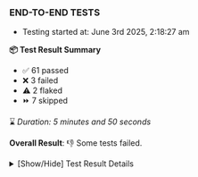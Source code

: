 ### END-TO-END TESTS

- Testing started at: June 3rd 2025, 2:18:27 am

**📦 Test Result Summary**

- ✅ 61 passed
- ❌ 3 failed
- ⚠️ 2 flaked
- ⏩ 7 skipped

⌛ _Duration: 5 minutes and 50 seconds_

**Overall Result**: 👎 Some tests failed.



<details>
    <summary>[Show/Hide] Test Result Details</summary>
    <div markdown="1">

| Test | Browser | Test Case | Tags | Result |
| :---: | :---: | :--- | :---: | :---: |
| 1 | chromium-meshery-provider | Search a Model and Export it |  | ❌ |
| 2 | chromium-meshery-provider | Import a Model via File Import |  | ➖ |
| 3 | chromium-meshery-provider | Import a Model via Url Import |  | ➖ |
| 4 | chromium-meshery-provider | Import a Model via CSV Import |  | ➖ |
| 5 | chromium-meshery-provider | Transition to disconnected state and then back to connected state | unstable | ⚠️ |
| 6 | chromium-meshery-provider | Transition to ignored state and then back to connected state | unstable | ⚠️ |
| 7 | chromium-meshery-provider | Transition to not found state and then back to connected state | unstable | ⚠️ |
| 8 | chromium-meshery-provider | Delete Kubernetes cluster connections | unstable | ⚠️ |
| 9 | chromium-local-provider | Add a cluster connection by uploading kubeconfig file | unstable | ⚠️ |
| 10 | chromium-local-provider | Transition to disconnected state and then back to connected state | unstable | ⚠️ |
| 11 | chromium-local-provider | Transition to ignored state and then back to connected state | unstable | ⚠️ |
| 12 | chromium-local-provider | Transition to not found state and then back to connected state | unstable | ⚠️ |
| 13 | chromium-local-provider | Delete Kubernetes cluster connections | unstable | ⚠️ |
| 14 | chromium-local-provider | Search a Model and Export it |  | ❌ |
| 15 | chromium-local-provider | Import a Model via File Import |  | ➖ |
| 16 | chromium-local-provider | Import a Model via Url Import |  | ➖ |
| 17 | chromium-local-provider | Import a Model via CSV Import |  | ➖ |
| 18 | chromium-local-provider | Compare test of a performance profile with load generator &quot;fortio&quot; and service mesh &quot;None&quot; |  | ❌ |
| 19 | chromium-local-provider | Delete a performance profile with load generator &quot;fortio&quot; and service mesh &quot;None&quot; |  | ➖ |

</div>
</details>


<!-- To see the full report, please visit our CI/CD pipeline with reporter. -->